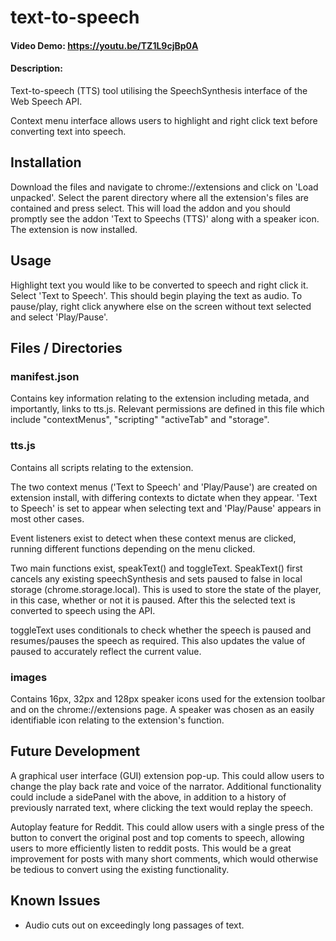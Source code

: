 # text-to-speech
#### Video Demo: <https://youtu.be/TZ1L9cjBp0A>
#### Description:
Text-to-speech (TTS) tool utilising the SpeechSynthesis interface of the Web Speech API.

Context menu interface allows users to highlight and right click text before converting text into speech.

## Installation
Download the files and navigate to chrome://extensions and click on 'Load unpacked'. Select the parent directory where all the extension's files are contained and press select. This will load the addon and you should promptly see the addon 'Text to Speechs (TTS)' along with a speaker icon. The extension is now installed.

## Usage
Highlight text you would like to be converted to speech and right click it. Select 'Text to Speech'. This should begin playing the text as audio. To pause/play, right click anywhere else on the screen without text selected and select 'Play/Pause'.

## Files / Directories
### manifest.json
Contains key information relating to the extension including metada, and importantly, links to tts.js. Relevant permissions are defined in this file which include "contextMenus", "scripting" "activeTab" and "storage".

### tts.js
Contains all scripts relating to the extension.

The two context menus ('Text to Speech' and 'Play/Pause') are created on extension install, with differing contexts to dictate when they appear. 'Text to Speech' is set to appear when selecting text and 'Play/Pause' appears in most other cases.

Event listeners exist to detect when these context menus are clicked, running different functions depending on the menu clicked.

Two main functions exist, speakText() and toggleText. SpeakText() first cancels any existing speechSynthesis and sets paused to false in local storage (chrome.storage.local). This is used to store the state of the player, in this case, whether or not it is paused. After this the selected text is converted to speech using the API. 

toggleText uses conditionals to check whether the speech is paused and resumes/pauses the speech as required. This also updates the value of paused to accurately reflect the current value.

### images
Contains 16px, 32px and 128px speaker icons used for the extension toolbar and on the chrome://extensions page. A speaker was chosen as an easily identifiable icon relating to the extension's function.

## Future Development
A graphical user interface (GUI) extension pop-up. This could allow users to change the play back rate and voice of the narrator. Additional functionality could include a sidePanel with the above, in addition to a history of previously narrated text, where clicking the text would replay the speech.

Autoplay feature for Reddit. This could allow users with a single press of the button to convert the original post and top coments to speech, allowing users to more efficiently listen to reddit posts. This would be a great improvement for posts with many short comments, which would otherwise be tedious to convert using the existing functionality.

## Known Issues
- Audio cuts out on exceedingly long passages of text.